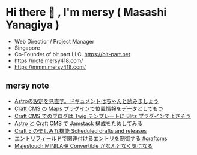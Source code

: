 # Hi there 👋 , I'm mersy ( Masashi Yanagiya )

- Web Directior / Project Manager
- Singapore
- Co-Founder of bit part LLC. https://bit-part.net
- https://note.mersy418.com/
- https://mmm.mersy418.com/

## mersy note
<!-- BLOG-POST-LIST:START -->
- [Astroの設定を見直す。ドキュメントはちゃんと読みましょう](https://note.mersy418.com/article/astro-getstaticpaths?utm_source=feed)
- [Craft CMS の Maps プラグインで位置情報をデータとしてもつ](https://note.mersy418.com/article/craftcms-maps-plugin?utm_source=feed)
- [Craft CMS でのブログは Twig テンプレートに Blitz プラグインでよさそう](https://note.mersy418.com/article/using-blitz-for-craftcms?utm_source=feed)
- [Astro と Craft CMS で Jamstack 構成をためしてみる](https://note.mersy418.com/article/astro-craftcms-jamstack?utm_source=feed)
- [Craft 5 の楽しみな機能 Scheduled drafts and releases](https://note.mersy418.com/article/craft-5-cheduled-drafts-and-releases?utm_source=feed)
- [エントリフィールドで関連付けるエントリを制御する #craftcms](https://note.mersy418.com/article/relation-specific-level-entry?utm_source=feed)
- [Majestouch MINILA-R Convertible がなんとなく気になる](https://note.mersy418.com/article/majestouch-minila-r-convertible?utm_source=feed)
<!-- BLOG-POST-LIST:END -->

